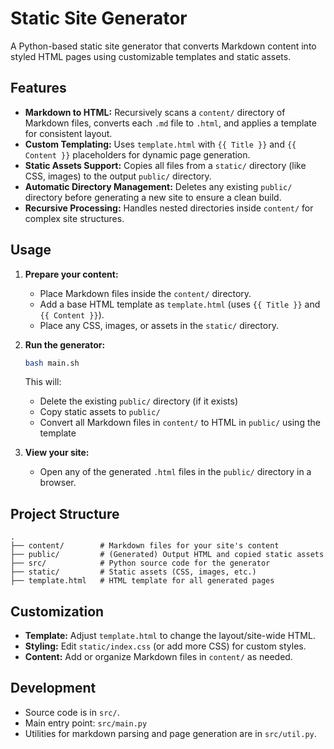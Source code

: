 # Static Site Generator

A Python-based static site generator that converts Markdown content into styled HTML pages using customizable templates and static assets. 

## Features

- **Markdown to HTML:** Recursively scans a `content/` directory of Markdown files, converts each `.md` file to `.html`, and applies a template for consistent layout.
- **Custom Templating:** Uses `template.html` with `{{ Title }}` and `{{ Content }}` placeholders for dynamic page generation.
- **Static Assets Support:** Copies all files from a `static/` directory (like CSS, images) to the output `public/` directory.
- **Automatic Directory Management:** Deletes any existing `public/` directory before generating a new site to ensure a clean build.
- **Recursive Processing:** Handles nested directories inside `content/` for complex site structures.

## Usage

1. **Prepare your content:**
   - Place Markdown files inside the `content/` directory.
   - Add a base HTML template as `template.html` (uses `{{ Title }}` and `{{ Content }}`).
   - Place any CSS, images, or assets in the `static/` directory.

2. **Run the generator:**
   ```bash
   bash main.sh
   ```
   This will:
   - Delete the existing `public/` directory (if it exists)
   - Copy static assets to `public/`
   - Convert all Markdown files in `content/` to HTML in `public/` using the template

3. **View your site:**
   - Open any of the generated `.html` files in the `public/` directory in a browser.

## Project Structure

```
.
├── content/        # Markdown files for your site's content
├── public/         # (Generated) Output HTML and copied static assets
├── src/            # Python source code for the generator
├── static/         # Static assets (CSS, images, etc.)
├── template.html   # HTML template for all generated pages
```

## Customization

- **Template:** Adjust `template.html` to change the layout/site-wide HTML.
- **Styling:** Edit `static/index.css` (or add more CSS) for custom styles.
- **Content:** Add or organize Markdown files in `content/` as needed.

## Development

- Source code is in `src/`.
- Main entry point: `src/main.py`
- Utilities for markdown parsing and page generation are in `src/util.py`.
